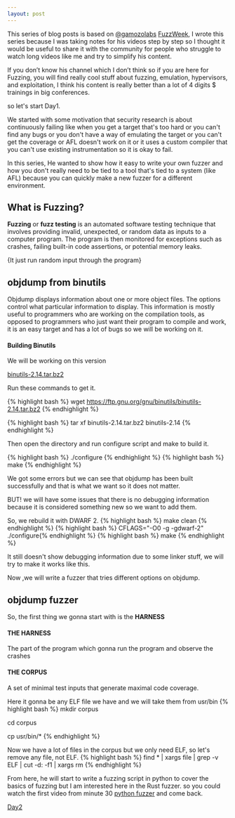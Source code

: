 ```yaml
---
layout: post
---
```


This series of blog posts is based on <a href="https://twitter.com/gamozolabs">@gamozolabs</a> <a href="https://www.youtube.com/watch?v=2xXt_q3Fex8&list=PLSkhUfcCXvqHsOy2VUxuoAf5m_7c8RqvO">FuzzWeek</a>, I wrote this series because I was taking notes for his videos step by step so I thought it would be useful to share it with the community for people who struggle to watch long videos like me and try to simplify his content.

If you don’t know his channel which I don’t think so if you are here for Fuzzing, you will find really cool stuff about fuzzing, emulation, hypervisors, and exploitation, I think his content is really better than a lot of 4 digits $ trainings in big conferences.






so let's start Day1.

We started with some motivation that security research is about continuously failing like when you get a target that's too hard or you can't find any bugs or you don't have a way of emulating the target or you can't get the coverage or AFL doesn't work on it or it uses a custom compiler that you can't use existing instrumentation so it is okay to fail.

In this series, He wanted to show how it easy to write your own fuzzer and how you don't really need to be tied to a tool that's tied to a system (like AFL) because you can quickly make a new fuzzer for a different environment.



## What is Fuzzing?


<b>Fuzzing</b> or <b>fuzz testing</b> is an automated software testing technique that involves providing invalid, unexpected, or random data as inputs to a computer program. The program is then monitored for exceptions such as crashes, failing built-in code assertions, or potential memory leaks.

{It just run random input through the program}


## objdump from binutils 


Objdump displays information about one or more object files. The options control what particular information to display. This information is mostly useful to programmers who are working on the compilation tools, as opposed to programmers who just want their program to compile and work, it is an easy target and has a lot of bugs so we will be working on it.




#### Building Binutils 
 
 We will be working on this version 

 <a href="https://ftp.gnu.org/gnu/binutils/binutils-2.14.tar.bz2">binutils-2.14.tar.bz2</a>


Run these commands to get it.

{% highlight bash %}
wget https://ftp.gnu.org/gnu/binutils/binutils-2.14.tar.bz2
{% endhighlight %}

{% highlight bash %}
tar xf binutils-2.14.tar.bz2 binutils-2.14
{% endhighlight %}

Then open the directory and run configure script and make to build it.

{% highlight bash %}
./configure
{% endhighlight %}
{% highlight bash %}
make
{% endhighlight %}

We got some errors but we can see that objdump has been built successfully and that is what we want so it does not matter.

BUT! we will have some issues that there is no debugging information because it is considered something new so we want to add them.

So, we rebuild it with DWARF 2.
{% highlight bash %}
make clean
{% endhighlight %}
{% highlight bash %}
CFLAGS="-O0 -g -gdwarf-2" ./configure{% endhighlight %}
{% highlight bash %}
make
{% endhighlight %}

It still doesn't show debugging information due to some linker stuff, we will try to make it works like this.



Now ,we will write a fuzzer that tries different options on objdump. 

## objdump fuzzer

So, the first thing we gonna start with is the <b>HARNESS</b>

#### THE HARNESS 

The part of the program which gonna run the program and observe the crashes 

#### THE CORPUS

A set of minimal test inputs that generate maximal code coverage.



Here it gonna be any ELF file we have and we will take them from usr/bin
{% highlight bash %}
mkdir corpus

cd corpus

cp usr/bin/*
{% endhighlight %}


Now we have a lot of files in the corpus but we only need ELF, so let's remove any file, not ELF.
{% highlight bash %}
find * | xargs file | grep -v ELF | cut -d: -f1 | xargs rm
{% endhighlight %}

From here, he will start to write a fuzzing script in python to cover the basics of fuzzing but I am interested here in the Rust fuzzer. so you could watch the first video from minute 30 <a href="https://youtu.be/2xXt_q3Fex8?list=PLSkhUfcCXvqHsOy2VUxuoAf5m_7c8RqvO&t=2681">python fuzzer</a> and come back.


<a href="TBD">Day2</a>



















